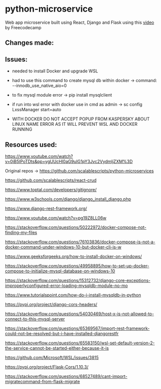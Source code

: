 # python-microservice
Web app microservice built using React, Django and Flask using this <a href="https://www.youtube.com/watch?v=0iB5IPoTDts&pp=ygUUcHl0aG9uIG1pY3Jvc2VydmljZXM%3D">video</a> by Freecodecamp


## Changes made:


## Issues:

- needed to install Docker and upgrade WSL

- had to use this command to create mysql db within docker -> command: --innodb_use_native_aio=0

- to fix mysql module error  -> pip install mysqlclient 

- if run into wsl error with docker use in cmd as admin -> sc config LxssManager start=auto

- WITH DOCKER DO NOT ACCEPT POPUP FROM KASPERSKY ABOUT LINUX NAME ERROR AS IT WILL PREVENT WSL AND DOCKER RUNNING


## Resources used:

https://www.youtube.com/watch?v=0iB5IPoTDts&pp=ygUUcHl0aG9uIG1pY3Jvc2VydmljZXM%3D

Original repos -> https://github.com/scalablescripts/python-microservices

https://github.com/scalablescripts/react-crud

https://www.toptal.com/developers/gitignore/

https://www.w3schools.com/django/django_install_django.php

https://www.django-rest-framework.org/

https://www.youtube.com/watch?v=pg19Z8LL06w

https://stackoverflow.com/questions/50222972/docker-compose-not-finding-my-files

https://stackoverflow.com/questions/76103836/docker-compose-is-not-a-docker-command-under-windows-10-but-docker-cli-is-w

https://www.geeksforgeeks.org/how-to-install-docker-on-windows/

https://stackoverflow.com/questions/49958895/how-to-set-up-docker-compose-to-initialize-mysql-database-on-windows-10

https://stackoverflow.com/questions/15312732/django-core-exceptions-improperlyconfigured-error-loading-mysqldb-module-no-mo

https://www.tutorialspoint.com/how-do-i-install-mysqldb-in-python

https://pypi.org/project/django-cors-headers/

https://stackoverflow.com/questions/54030469/host-x-is-not-allowed-to-connect-to-this-mysql-server

https://stackoverflow.com/questions/65369567/import-rest-framework-could-not-be-resolved-but-i-have-installed-djangorestfr

https://stackoverflow.com/questions/65583150/wsl-set-default-version-2-the-service-cannot-be-started-either-because-it-is

https://github.com/Microsoft/WSL/issues/3815

https://pypi.org/project/Flask-Cors/1.10.3/

https://stackoverflow.com/questions/68527489/cant-import-migratecommand-from-flask-migrate